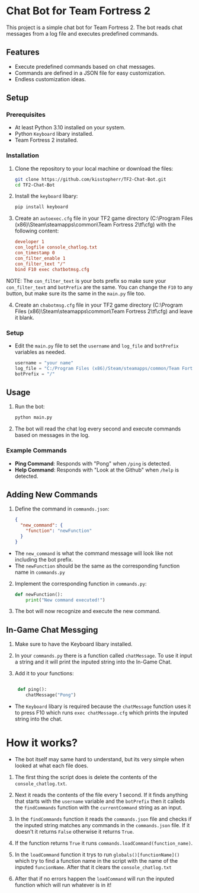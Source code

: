 # Chat Bot for Team Fortress 2

This project is a simple chat bot for Team Fortress 2. The bot reads chat messages from a log file and executes predefined commands.

## Features

- Execute predefined commands based on chat messages.
- Commands are defined in a JSON file for easy customization.
- Endless customization ideas.

## Setup

### Prerequisites

- At least Python 3.10 installed on your system.
- Python `Keyboard` libary installed.  
- Team Fortress 2 installed.

### Installation

1. Clone the repository to your local machine or download the files:

    ```sh
    git clone https://github.com/kisstopherr/TF2-Chat-Bot.git
    cd TF2-Chat-Bot
    ```

2. Install the `keyboard` libary:

    ```sh
    pip install keyboard
    ```

4. Create an `autoexec.cfg` file in your TF2 game directory (C:\Program Files (x86)\Steam\steamapps\common\Team Fortress 2\tf\cfg) with the following content:
   
    ```cfg
    developer 1
    con_logfile console_chatlog.txt
    con_timestamp 0
    con_filter_enable 1
    con_filter_text "/"
    bind F10 exec chatbotmsg.cfg
    ```
NOTE:
The `con_filter_text` is your bots prefix so make sure your `con_filter_text` and `botPrefix` are the same.
You can change the `F10` to any button, but make sure its the same in the `main.py` file too. 

4. Create an `chabotmsg.cfg` file in your TF2 game directory (C:\Program Files (x86)\Steam\steamapps\common\Team Fortress 2\tf\cfg) and leave it blank.

### Setup

- Edit the `main.py` file to set the `username` and `log_file` and `botPrefix` variables as needed.

    ```python
    username = "your name"
    log_file = "C:/Program Files (x86)/Steam/steamapps/common/Team Fortress 2/tf/console_chatlog.txt"
    botPrefix = "/"
    ```

## Usage

1. Run the bot:

    ```sh
    python main.py
    ```

2. The bot will read the chat log every second and execute commands based on messages in the log.

### Example Commands

- **Ping Command**: Responds with "Pong" when `/ping` is detected.
- **Help Command**: Responds with "Look at the Github" when `/help` is detected.

## Adding New Commands

1. Define the command in `commands.json`:

    ```json
    {
      "new_command": {
        "function": "newFunction"
      }
    }
    ```
- The `new_command` is what the command message will look like not including the bot prefix.
- The `newFunction` should be the same as the corresponding function name in `commands.py`

2. Implement the corresponding function in `commands.py`:

    ```python
    def newFunction():
        print("New command executed!")
    ```

3. The bot will now recognize and execute the new command.

## In-Game Chat Messging

1. Make sure to have the Keyboard libary installed.

2. In your `commands.py` there is a function called `chatMessage`. To use it input a string and it will print the inputed string into the In-Game Chat.

3. Add it to your functions:

   ```python

    def ping():
       chatMessage("Pong")
   ```

- The `Keyboard` libary is required because the `chatMessage` function uses it to press F10 which runs `exec chatMessage.cfg` which prints the inputed string into the chat.

# How it works?

- The bot itself may same hard to understand, but its very simple when looked at what each file does.

1. The first thing the script does is delete the contents of the `console_chatlog.txt`.
   
2. Next it reads the contents of the file every 1 second. If it finds anything that starts with the `username` variable and the `botPrefix` then it calleds the `findCommands` function with the `currentCommand` string as an input.
   
3. In the `findCommands` function it reads the `commands.json` file and checks if the inputed string matches any commands in the `commands.json` file. If it doesn't it returns `False` otherwise it returns `True`.
   
4. If the function returns `True` it runs `commands.loadCommand(function_name)`.
   
5. In the `loadCommand` function it trys to run `globals()[functionName]()` which try to find a function name in the script with the name of the inputed `funcionName`. After that it clears the `console_chatlog.txt`
    
6. After that if no errors happen the `loadCommand` will run the inputed function which will run whatever is in it!
